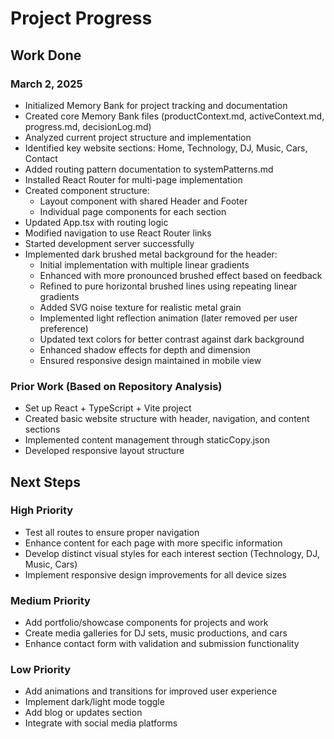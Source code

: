 # Project Progress

## Work Done

### March 2, 2025
- Initialized Memory Bank for project tracking and documentation
- Created core Memory Bank files (productContext.md, activeContext.md, progress.md, decisionLog.md)
- Analyzed current project structure and implementation
- Identified key website sections: Home, Technology, DJ, Music, Cars, Contact
- Added routing pattern documentation to systemPatterns.md
- Installed React Router for multi-page implementation
- Created component structure:
  - Layout component with shared Header and Footer
  - Individual page components for each section
- Updated App.tsx with routing logic
- Modified navigation to use React Router links
- Started development server successfully
- Implemented dark brushed metal background for the header:
  - Initial implementation with multiple linear gradients
  - Enhanced with more pronounced brushed effect based on feedback
  - Refined to pure horizontal brushed lines using repeating linear gradients
  - Added SVG noise texture for realistic metal grain
  - Implemented light reflection animation (later removed per user preference)
  - Updated text colors for better contrast against dark background
  - Enhanced shadow effects for depth and dimension
  - Ensured responsive design maintained in mobile view

### Prior Work (Based on Repository Analysis)
- Set up React + TypeScript + Vite project
- Created basic website structure with header, navigation, and content sections
- Implemented content management through staticCopy.json
- Developed responsive layout structure

## Next Steps

### High Priority
- Test all routes to ensure proper navigation
- Enhance content for each page with more specific information
- Develop distinct visual styles for each interest section (Technology, DJ, Music, Cars)
- Implement responsive design improvements for all device sizes

### Medium Priority
- Add portfolio/showcase components for projects and work
- Create media galleries for DJ sets, music productions, and cars
- Enhance contact form with validation and submission functionality

### Low Priority
- Add animations and transitions for improved user experience
- Implement dark/light mode toggle
- Add blog or updates section
- Integrate with social media platforms